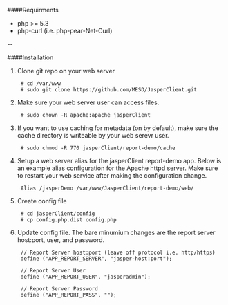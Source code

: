 ####Requirments
* php >= 5.3
* php-curl (i.e. php-pear-Net-Curl)

--    
 
####Installation

1. Clone git repo on your web server

        # cd /var/www
        # sudo git clone https://github.com/MESD/JasperClient.git
        

2. Make sure your web server user can access files.

        # sudo chown -R apache:apache jasperClient
        

3. If you want to use caching for metadata (on by default), make sure the cache directory is writeable by your web serevr user.

        # sudo chmod -R 770 jasperClient/report-demo/cache
        
        
4. Setup a web server alias for the jasperClient report-demo app. Below is an example alias configuration for the Apache httpd server. Make sure to restart your web service after making the configuration change.

        Alias /jasperDemo /var/www/JasperClient/report-demo/web/
        
5. Create config file

        # cd jasperClient/config
        # cp config.php.dist config.php
        
        
6. Update config file. The bare minumium changes are the report server host:port, user, and password.

        // Report Server host:port (leave off protocol i.e. http/https)
        define ("APP_REPORT_SERVER", "jasper-host:port");
        
        // Report Server User
        define ("APP_REPORT_USER", "jasperadmin");
        
        // Report Server Password
        define ("APP_REPORT_PASS", "");
